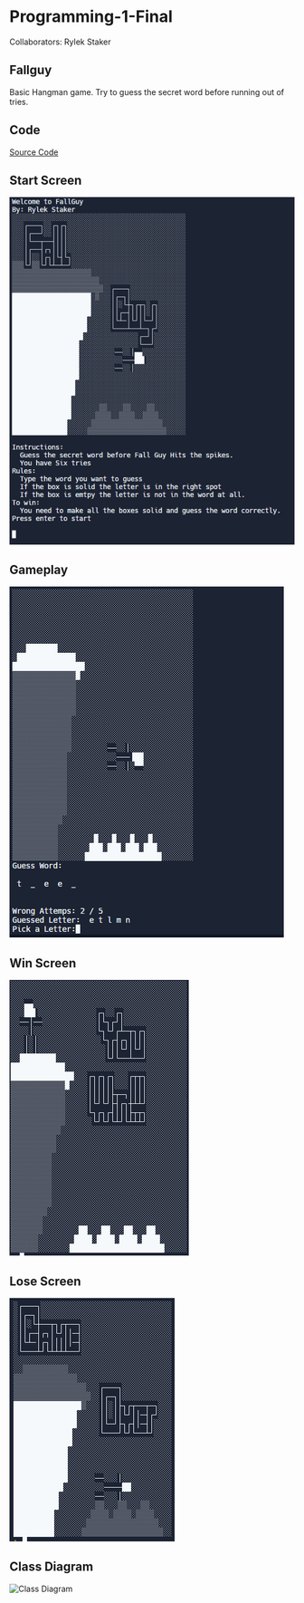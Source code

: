 # Programming-1-Final
Collaborators: Rylek Staker

## Fallguy
Basic Hangman game. Try to guess the secret word before running out of tries.

## Code
[Source Code](https://github.com/RylekStaker/Programming-1-Final-Fallguy/blob/gh-pages/src/FallGuy.cpp)

## Start Screen
![Start Screen](https://github.com/RylekStaker/Programming-1-Final-Fallguy/blob/main/images/FallGuyStartScreen.png?raw=true)

## Gameplay
![Gameplay](https://github.com/RylekStaker/Programming-1-Final-Fallguy/blob/main/images/FallGuyGamePlay.png?raw=true)

## Win Screen
![Win Screen](https://github.com/RylekStaker/Programming-1-Final-Fallguy/blob/main/images/FallGuyWinScreen.png?raw=true)

## Lose Screen
![Lose Screem](https://github.com/RylekStaker/Programming-1-Final-Fallguy/blob/main/images/FallGuyLoseScreen.png?raw=true)

## Class Diagram
![Class Diagram]()
